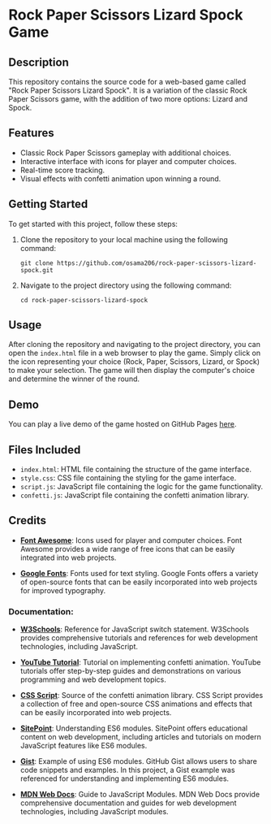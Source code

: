 # Rock Paper Scissors Lizard Spock Game

## Description
This repository contains the source code for a web-based game called "Rock Paper Scissors Lizard Spock". It is a variation of the classic Rock Paper Scissors game, with the addition of two more options: Lizard and Spock.

## Features
- Classic Rock Paper Scissors gameplay with additional choices.
- Interactive interface with icons for player and computer choices.
- Real-time score tracking.
- Visual effects with confetti animation upon winning a round.

## Getting Started
To get started with this project, follow these steps:
1. Clone the repository to your local machine using the following command:
   ```
   git clone https://github.com/osama206/rock-paper-scissors-lizard-spock.git
   ```
2. Navigate to the project directory using the following command:
   ```
   cd rock-paper-scissors-lizard-spock
   ```

## Usage
After cloning the repository and navigating to the project directory, you can open the `index.html` file in a web browser to play the game. Simply click on the icon representing your choice (Rock, Paper, Scissors, Lizard, or Spock) to make your selection. The game will then display the computer's choice and determine the winner of the round.

## Demo
You can play a live demo of the game hosted on GitHub Pages [here](https://osama206.github.io/rock-paper-scissors-lizard-spock).

## Files Included
- `index.html`: HTML file containing the structure of the game interface.
- `style.css`: CSS file containing the styling for the game interface.
- `script.js`: JavaScript file containing the logic for the game functionality.
- `confetti.js`: JavaScript file containing the confetti animation library.

## Credits

- **[Font Awesome](https://fontawesome.com/icons?d=gallery&q=close&m=free)**: Icons used for player and computer choices. Font Awesome provides a wide range of free icons that can be easily integrated into web projects.
  
- **[Google Fonts](https://fonts.google.com)**: Fonts used for text styling. Google Fonts offers a variety of open-source fonts that can be easily incorporated into web projects for improved typography.

### Documentation:

- **[W3Schools](https://www.w3schools.com/js/js_switch.asp)**: Reference for JavaScript switch statement. W3Schools provides comprehensive tutorials and references for web development technologies, including JavaScript.

- **[YouTube Tutorial](https://www.youtube.com/watch?v=405Nh2H4Ucg)**: Tutorial on implementing confetti animation. YouTube tutorials offer step-by-step guides and demonstrations on various programming and web development topics.

- **[CSS Script](https://www.cssscript.com/confetti-falling-animation/)**: Source of the confetti animation library. CSS Script provides a collection of free and open-source CSS animations and effects that can be easily incorporated into web projects.

- **[SitePoint](https://www.sitepoint.com/understanding-es6-modules-via-their-history/)**: Understanding ES6 modules. SitePoint offers educational content on web development, including articles and tutorials on modern JavaScript features like ES6 modules.

- **[Gist](https://gist.github.com/branneman/558ef3a37ffd58ea004e00db5b201677)**: Example of using ES6 modules. GitHub Gist allows users to share code snippets and examples. In this project, a Gist example was referenced for understanding and implementing ES6 modules.

- **[MDN Web Docs](https://developer.mozilla.org/en-US/docs/Web/JavaScript/Guide/Modules)**: Guide to JavaScript Modules. MDN Web Docs provide comprehensive documentation and guides for web development technologies, including JavaScript modules.
